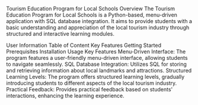 Tourism Education Program for Local Schools
Overview
The Tourism Education Program for Local Schools is a Python-based, menu-driven application with SQL database integration. It aims to provide students with a basic understanding and appreciation of the local tourism industry through structured and interactive learning modules.

User Information
Table of Content
Key Features
Getting Started
Prerequisites
Installation
Usage
Key Features
Menu-Driven Interface: The program features a user-friendly menu-driven interface, allowing students to navigate seamlessly.
SQL Database Integration: Utilizes SQL for storing and retrieving information about local landmarks and attractions.
Structured Learning Levels: The program offers structured learning levels, gradually introducing students to different aspects of the local tourism industry.
Practical Feedback: Provides practical feedback based on students' interactions, enhancing the learning experience.

